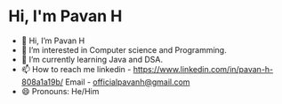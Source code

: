 <h1> Hi, I'm Pavan H </h1>

- 👋 Hi, I’m Pavan H
- 👀 I’m interested in Computer science and Programming.
- 🌱 I’m currently learning Java and DSA.
- 📫 How to reach me
        linkedin - https://www.linkedin.com/in/pavan-h-808a1a19b/
        Email - officialpavanh@gmail.com
- 😄 Pronouns: He/Him
<!---
pavanhGit/pavanhGit is a ✨ special ✨ repository because its `README.md` (this file) appears on your GitHub profile.
You can click the Preview link to take a look at your changes.
--->
